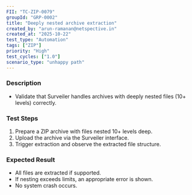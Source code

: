 ```yaml
---
FII: "TC-ZIP-0079"
groupId: "GRP-0002"
title: "Deeply nested archive extraction"
created_by: "arun-ramanan@netspective.in"
created_at: "2025-10-22"
test_type: "Automation"
tags: ["ZIP"]
priority: "High"
test_cycles: ["1.0"]
scenario_type: "unhappy path"
---
```


### Description
- Validate that Surveiler handles archives with deeply nested files (10+ levels) correctly.

### Test Steps
1. Prepare a ZIP archive with files nested 10+ levels deep.  
2. Upload the archive via the Surveiler interface.  
3. Trigger extraction and observe the extracted file structure.

### Expected Result
- All files are extracted if supported.  
- If nesting exceeds limits, an appropriate error is shown.  
- No system crash occurs.
